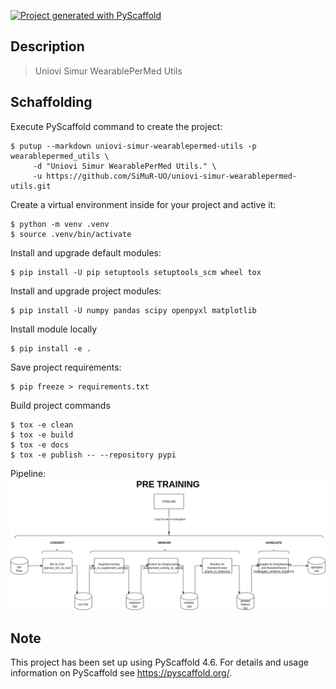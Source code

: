 <!-- These are examples of badges you might want to add to your README:
     please update the URLs accordingly

[![Built Status](https://api.cirrus-ci.com/github/<USER>/uniovi-simur-wearablepermed-utils.svg?branch=main)](https://cirrus-ci.com/github/<USER>/uniovi-simur-wearablepermed-utils)
[![ReadTheDocs](https://readthedocs.org/projects/uniovi-simur-wearablepermed-utils/badge/?version=latest)](https://uniovi-simur-wearablepermed-utils.readthedocs.io/en/stable/)
[![Coveralls](https://img.shields.io/coveralls/github/<USER>/uniovi-simur-wearablepermed-utils/main.svg)](https://coveralls.io/r/<USER>/uniovi-simur-wearablepermed-utils)
[![PyPI-Server](https://img.shields.io/pypi/v/uniovi-simur-wearablepermed-utils.svg)](https://pypi.org/project/uniovi-simur-wearablepermed-utils/)
[![Conda-Forge](https://img.shields.io/conda/vn/conda-forge/uniovi-simur-wearablepermed-utils.svg)](https://anaconda.org/conda-forge/uniovi-simur-wearablepermed-utils)
[![Monthly Downloads](https://pepy.tech/badge/uniovi-simur-wearablepermed-utils/month)](https://pepy.tech/project/uniovi-simur-wearablepermed-utils)
[![Twitter](https://img.shields.io/twitter/url/http/shields.io.svg?style=social&label=Twitter)](https://twitter.com/uniovi-simur-wearablepermed-utils)
-->

[![Project generated with PyScaffold](https://img.shields.io/badge/-PyScaffold-005CA0?logo=pyscaffold)](https://pyscaffold.org/)

## Description

> Uniovi Simur WearablePerMed Utils

## Schaffolding
Execute PyScaffold command to create the project:
```
$ putup --markdown uniovi-simur-wearablepermed-utils -p wearablepermed_utils \
     -d "Uniovi Simur WearablePerMed Utils." \
     -u https://github.com/SiMuR-UO/uniovi-simur-wearablepermed-utils.git 
```

Create a virtual environment inside for your project and active it:
```
$ python -m venv .venv
$ source .venv/bin/activate
```

Install and upgrade default modules:
```
$ pip install -U pip setuptools setuptools_scm wheel tox
```

Install and upgrade project modules:
```
$ pip install -U numpy pandas scipy openpyxl matplotlib
```

Install module locally
```
$ pip install -e .
```

Save project requirements:
```
$ pip freeze > requirements.txt
```

Build project commands
```
$ tox -e clean
$ tox -e build
$ tox -e docs
$ tox -e publish -- --repository pypi
```

Pipeline:
![Example result](https://github.com/SiMuR-UO/uniovi-simur-wearablepermed-utils/blob/main/images/pretraining_pipeline.png)

<!-- pyscaffold-notes -->

## Note

This project has been set up using PyScaffold 4.6. For details and usage
information on PyScaffold see https://pyscaffold.org/.
